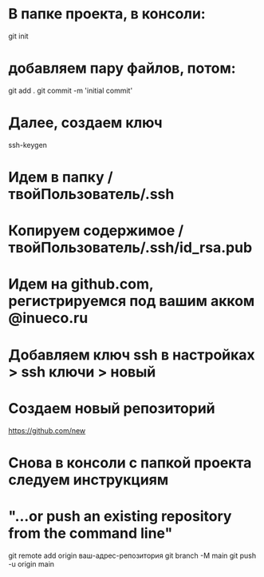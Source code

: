 # В папке проекта, в консоли:
git init
# добавляем пару файлов, потом: 
git add .
git commit -m 'initial commit'

# Далее, создаем ключ
ssh-keygen
# Идем в папку /твойПользователь/.ssh 
# Копируем содержимое /твойПользователь/.ssh/id_rsa.pub 

# Идем на github.com, регистрируемся под вашим акком @inueco.ru
# Добавляем ключ ssh в настройках > ssh ключи > новый
# Создаем новый репозиторий 
https://github.com/new

# Снова в консоли с папкой проекта следуем инструкциям
# "…or push an existing repository from the command line"
git remote add origin ваш-адрес-репозитория
git branch -M main
git push -u origin main